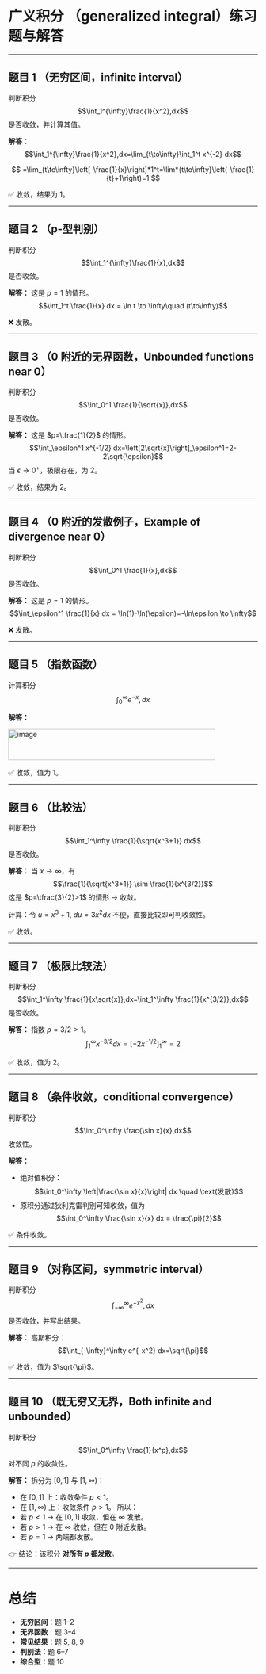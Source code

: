 
# 广义积分 （generalized integral）练习题与解答

---

## 题目 1 （无穷区间，infinite interval）

判断积分
$$\int_1^{\infty}\frac{1}{x^2},dx$$
是否收敛，并计算其值。

**解答：**
$$\int_1^{\infty}\frac{1}{x^2},dx=\lim_{t\to\infty}\int_1^t x^{-2} dx$$
 
$$
=\lim_{t\to\infty}\left[-\frac{1}{x}\right]*1^t=\lim*{t\to\infty}\left(-\frac{1}{t}+1\right)=1
$$
  
✅ 收敛，结果为 1。

---

## 题目 2 （p-型判别）

判断积分
$$\int_1^{\infty}\frac{1}{x},dx$$
是否收敛。

**解答：**
这是 $p=1$ 的情形。
$$\int_1^t \frac{1}{x} dx = \ln t \to \infty\quad (t\to\infty)$$
  
❌ 发散。

---

## 题目 3 （0 附近的无界函数，Unbounded functions near 0）

判断积分
$$\int_0^1 \frac{1}{\sqrt{x}},dx$$
是否收敛。

**解答：**
这是 $p=\tfrac{1}{2}$ 的情形。
$$\int_\epsilon^1 x^{-1/2} dx=\left[2\sqrt{x}\right]_\epsilon^1=2-2\sqrt{\epsilon}$$
当 $\epsilon\to 0^+$，极限存在，为 2。
  
✅ 收敛，结果为 2。

---

## 题目 4 （0 附近的发散例子，Example of divergence near 0）

判断积分
$$\int_0^1 \frac{1}{x},dx$$
是否收敛。

**解答：**
这是 $p=1$ 的情形。
$$\int_\epsilon^1 \frac{1}{x} dx = \ln(1)-\ln(\epsilon)=-\ln\epsilon \to \infty$$
  
❌ 发散。

---

## 题目 5 （指数函数）

计算积分
$$\int_0^\infty e^{-x},dx$$

**解答：**
  
<img width="418" height="63" alt="image" src="https://github.com/user-attachments/assets/2d0393ae-f9b4-437e-92c8-f0d5c256d5a4" />
  
✅ 收敛，值为 1。

---

## 题目 6 （比较法）

判断积分
$$\int_1^\infty \frac{1}{\sqrt{x^3+1}} dx$$
是否收敛。

**解答：**
当 $x\to\infty$，有
$$\frac{1}{\sqrt{x^3+1}} \sim \frac{1}{x^{3/2}}$$
这是 $p=\tfrac{3}{2}>1$ 的情形 → 收敛。

计算：令 $u=x^3+1,\ du=3x^2 dx$ 不便，直接比较即可判收敛性。
  
✅ 收敛。

---

## 题目 7 （极限比较法）

判断积分
$$\int_1^\infty \frac{1}{x\sqrt{x}},dx=\int_1^\infty \frac{1}{x^{3/2}},dx$$
是否收敛。

**解答：**
指数 $p=3/2>1$。
$$\int_1^\infty x^{-3/2} dx = \left[-2x^{-1/2}\right]_1^\infty = 2$$
  
✅ 收敛，值为 2。

---

## 题目 8 （条件收敛，conditional convergence）

判断积分
$$\int_0^\infty \frac{\sin x}{x},dx$$
收敛性。

**解答：**

* 绝对值积分：
  $$\int_0^\infty \left|\frac{\sin x}{x}\right| dx \quad \text{发散}$$
* 原积分通过狄利克雷判别可知收敛，值为
  $$\int_0^\infty \frac{\sin x}{x} dx = \frac{\pi}{2}$$
  
✅ 条件收敛。

---

## 题目 9 （对称区间，symmetric interval）

判断积分
$$\int_{-\infty}^{\infty} e^{-x^2},dx$$
是否收敛，并写出结果。

**解答：**
高斯积分：
$$\int_{-\infty}^\infty e^{-x^2} dx=\sqrt{\pi}$$
  
✅ 收敛，值为 $\sqrt{\pi}$。

---

## 题目 10 （既无穷又无界，Both infinite and unbounded）

判断积分
$$\int_0^\infty \frac{1}{x^p},dx$$
对不同 $p$ 的收敛性。

**解答：**
拆分为 $[0,1]$ 与 $[1,\infty)$：

* 在 $[0,1]$ 上：收敛条件 $p<1$。
* 在 $[1,\infty)$ 上：收敛条件 $p>1$。
  所以：
* 若 $p<1$ → 在 $[0,1]$ 收敛，但在 $\infty$ 发散。
* 若 $p>1$ → 在 $\infty$ 收敛，但在 0 附近发散。
* 若 $p=1$ → 两端都发散。
  
👉 结论：该积分 **对所有 $p$ 都发散**。

---

# 总结

* **无穷区间**：题 1–2
* **无界函数**：题 3–4
* **常见结果**：题 5, 8, 9
* **判别法**：题 6–7
* **综合型**：题 10

